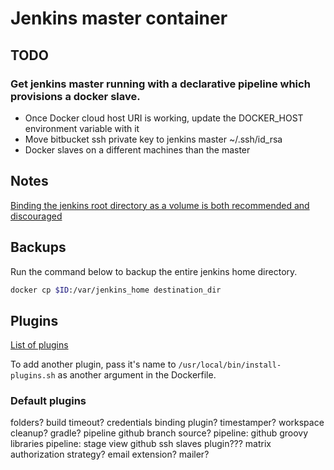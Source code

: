 # Jenkins master container

## TODO

### Get jenkins master running with a declarative pipeline which provisions a docker slave.

* Once Docker cloud host URI is working, update the DOCKER_HOST environment variable with it
* Move bitbucket ssh private key to jenkins master ~/.ssh/id_rsa
* Docker slaves on a different machines than the master

## Notes

[Binding the jenkins root directory as a volume is both recommended and discouraged](https://github.com/jenkinsci/docker/blob/master/README.md)

## Backups

Run the command below to backup the entire jenkins home directory.

```sh
docker cp $ID:/var/jenkins_home destination_dir
```

## Plugins

[List of plugins](https://updates.jenkins.io/download/plugins/)

To add another plugin, pass it's name to `/usr/local/bin/install-plugins.sh` as another argument in the Dockerfile.

### Default plugins

folders?
build timeout?
credentials binding plugin?
timestamper?
workspace cleanup?
gradle?
pipeline
github branch source?
pipeline: github groovy libraries
pipeline: stage view
github
ssh slaves plugin???
matrix authorization strategy?
email extension?
mailer?